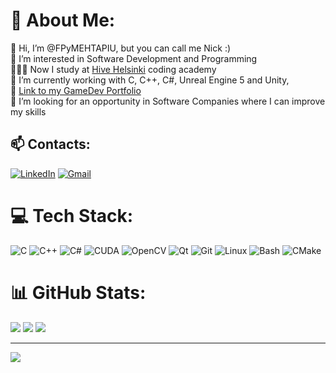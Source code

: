 # 💫 About Me:
👋 Hi, I’m @FPyMEHTAPIU, but you can call me Nick :)<br>👀 I’m interested in Software Development and Programming<br>👨🏻‍💻 Now I study at <a href="https://www.hive.fi/en/">Hive Helsinki</a> coding academy<br>🌱 I’m currently working with C, C++, C#, Unreal Engine 5 and Unity,<br>💼 <a href="https://gameportfolio.notion.site/Mykola-Saveliev-77f10c779fda4d84a664539c9e0d54ac?pvs=4">Link to my GameDev Portfolio</a><br>💞️ I’m looking for an opportunity in Software Companies where I can improve my skills<br>


## 📫 Contacts:
[![LinkedIn](https://img.shields.io/badge/LinkedIn-blue?style=for-the-badge&logo=LinkedIn&logoColor=white)](https://linkedin.com/in/https://www.linkedin.com/in/mykolasaveliev/) [![Gmail](https://img.shields.io/badge/Gmail-red?style=for-the-badge&logo=Gmail&logoColor=white)](mailto:kolya59264@gmail.com)

# 💻 Tech Stack:
![C](https://img.shields.io/badge/c-%2300599C.svg?style=for-the-badge&logo=c&logoColor=white) ![C++](https://img.shields.io/badge/c++-%2300599C.svg?style=for-the-badge&logo=c%2B%2B&logoColor=white) ![C#](https://img.shields.io/badge/C%23-purple?style=for-the-badge&logo=sharp&logoColor=white) ![CUDA](https://img.shields.io/badge/CUDA-green?style=for-the-badge&logo=NVIDIA&logoColor=white) ![OpenCV](https://img.shields.io/badge/opencv-%23white.svg?style=for-the-badge&logo=opencv&logoColor=white) ![Qt](https://img.shields.io/badge/Qt-%23217346.svg?style=for-the-badge&logo=Qt&logoColor=white) ![Git](https://img.shields.io/badge/Git-orange?style=for-the-badge&logo=Git&logoColor=white) ![Linux](https://img.shields.io/badge/Linux-blue?style=for-the-badge&logo=Linux&logoColor=white) ![Bash](https://img.shields.io/badge/Bash-black?style=for-the-badge&logo=GNU%20Bash&logoColor=white) ![CMake](https://img.shields.io/badge/CMake-%23008FBA.svg?style=for-the-badge&logo=cmake&logoColor=white)

# 📊 GitHub Stats:
![](https://github-readme-stats.vercel.app/api?username=FPyMEHTAPIU&theme=default&hide_border=false&include_all_commits=false&count_private=false) ![](https://github-readme-streak-stats.herokuapp.com/?user=FPyMEHTAPIU&theme=default&hide_border=false) ![](https://github-readme-stats.vercel.app/api/top-langs/?username=FPyMEHTAPIU&theme=default&hide_border=false&include_all_commits=false&count_private=false&layout=compact)

---
[![](https://visitcount.itsvg.in/api?id=FPyMEHTAPIU&icon=0&color=10)](https://visitcount.itsvg.in)

<!-- Proudly created with GPRM ( https://gprm.itsvg.in ) -->

<!---
FPyMEHTAPIU/FPyMEHTAPIU is a ✨ special ✨ repository because its `README.md` (this file) appears on your GitHub profile.
You can click the Preview link to take a look at your changes.
--->
